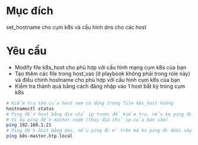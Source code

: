 # Mục đích
set_hostname cho cụm k8s và cấu hình dns cho các host
# Yêu cầu
- Modify file k8s_host cho phù hợp với cấu hình mạng cụm k8s của bạn
- Tạo thêm các file trong host_vas (ở playbook không phải trong role này) và điều chỉnh hostname cho phù hợp với cấu hình cụm k8s của bạn 
- Kiểm tra thành quả bằng cách đăng nhập vào 1 host bất kỳ trong cụm k8s
```bash
# Kiểm tra tên của host xem có đúng trong file k8s_host không
hostnamectl status
# Ping đến host bằng địa chỉ ip trước để kiểm tra, nếu ko ping đc xem lại thiết lập mạng
# Ví dụ ping đến master node (thay địa chỉ ip của bạn vào)
ping 192.168.1.21
# Ping đến host bằng dns, nếu ping đc ở trên mà ko ping đc dưới này theo dns thì role lỗi
ping k8s-master.htp.local
```